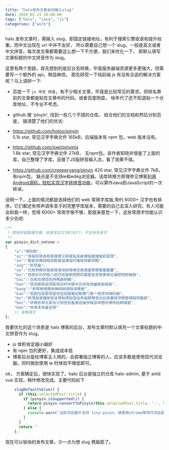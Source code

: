 ```yaml
---
title: "halo发布文章自动输入slug"
date: 2020-05-23 20:00:00
tags: ["halo", "java", "js"]
categories: ["work"]
---
```


halo 发布文章时，需输入 slug，即固定链接地址，有利于搜索引擎收录和提升权重。而中文出现在 url 中并不友好，
所以需要自己想一个 slug，一般是英文或者中文拼音。每次发文章都需要这么想一下不方便，我们来优化一下，
即默认填写文章标题的中文拼音作为 slug。

这里有两个思路，首先想到的是后台去转换，毕竟服务器端资源更多更强大，但需要写一个额外的 api，稍显麻烦。
那先研究一下纯前端 js 有没有合适的解决方案呢？马上调研一下:

- 百度一下 `js 中文 拼音`，有不少相关文章，毕竟是比较常见的需求。但排名靠前的文章都是贴在文章中的代码，或者百度网盘，
啥年代了还不知道贴一个仓库地址，不专业不考虑。

- github 搜 'pinyin', 找到一些几个不错的仓库。 
结合他们的文档和然后分别百度， 搞清楚了他们的优劣:

- https://github.com/hotoo/pinyin  
  5.1k star, 常见汉字字典文件 165kB，后端版本有 npm 包，web 版本没有。

- https://github.com/sxei/pinyinjs  
  1.8k star, 常见汉字字典文件 27kB， 无npm包。该作者知晓并借鉴了上面的库，自己整理了字库，且做了JS版拼音输入法，看了效果不错。

- https://github.com/creeperyang/pinyin 
  420 star, 常见汉字字典文件 7kB， 有npm包， 缺点是不支持ie和edeg浏览器。该库转换方原理参见博客[利用Android源码，轻松实现汉字转拼音功能](http://blog.coderclock.com/2017/04/04/android/2017-04-04/)，可以算作Java到JavaScript的一次转译。


说明一下，上面的情况都是选择他们的 web 常用字库版,带约 6000+ 汉字也有排序。它们都还有带声调多音子的完整字库版本，需要的自己去深入研究。有人可能会和我一样，觉得 6000+ 常用字够不够，那就来感觉一下，这些常用字你能认识多少先吧:

```js
/**
 * 常规拼音数据字典，收录常见汉字6763个，不支持多音字
 */
var pinyin_dict_notone = 
{
	"a":"啊阿锕",
	"ai":"埃挨哎唉哀皑癌蔼矮艾碍爱隘诶捱嗳嗌嫒瑷暧砹锿霭",
	"an":"鞍氨安俺按暗岸胺案谙埯揞犴庵桉铵鹌顸黯",
	"ang":"肮昂盎",
	"ao":"凹敖熬翱袄傲奥懊澳坳拗嗷噢岙廒遨媪骜聱螯鏊鳌鏖",
	"ba":"芭捌扒叭吧笆八疤巴拔跋靶把耙坝霸罢爸茇菝萆捭岜灞杷钯粑鲅魃",
	"bai":"白柏百摆佰败拜稗薜掰鞴",
	"ban":"斑班搬扳般颁板版扮拌伴瓣半办绊阪坂豳钣瘢癍舨",
	"bang":"邦帮梆榜膀绑棒磅蚌镑傍谤蒡螃",
	"bao":"苞胞包褒雹保堡饱宝抱报暴豹鲍爆勹葆宀孢煲鸨褓趵龅",
	"bo":"剥薄玻菠播拨钵波博勃搏铂箔伯帛舶脖膊渤泊驳亳蕃啵饽檗擘礴钹鹁簸跛",
	"bei":"杯碑悲卑北辈背贝钡倍狈备惫焙被孛陂邶埤蓓呗怫悖碚鹎褙鐾",
	"ben":"奔苯本笨畚坌锛"
	// 省略其它
};
```

我要优化的这个场景是 halo 博客的后台，发布文章时默认填充一个文章标题的中文拼音作为 slug。

- js 体积肯定越小越好
- 有 npm 包的更好，集成成本低
- 博客后台是给博客主人用的，会部署独立博客的人，应该多数是使用现代浏览器。同时做到使用 ie 时体验不降低即可。

ok， 方案确定后，很快实现了。halo 后台是独立的仓库 halo-admin, 基于 antd vue 实现，稍作修改完成。主要代码如下

```js
    slugDefaultValue() {
      if (this.selectedPost.title) {
        if (pinyin.isSupported()) {
          return pinyin.convertToPinyin(this.selectedPost.title, '-', true)
        } else {
          console.warn('当前浏览器不支持 tiny-pinin，请使用chrome等现代浏览器.')
        }
      }
      return ''
    },
```

现在可以愉快的发布文章，少一点为想 slug 费脑筋了。
